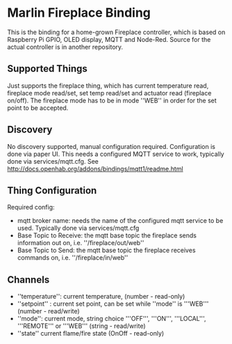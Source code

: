 # Marlin Fireplace Binding

This is the binding for a home-grown Fireplace controller, which is based on Raspberry Pi GPIO, OLED display, MQTT and Node-Red. Source for the actual controller is in another repository.

## Supported Things

Just supports the fireplace thing, which has current temperature read, fireplace mode read/set, set temp read/set and actuator read (fireplace on/off). The fireplace mode has to be in mode ''WEB'' in order for the set point to be accepted.

## Discovery
No discovery supported, manual configuration required. Configuration is done via paper UI. This needs a configured MQTT service to work, typically done via services/mqtt.cfg. See http://docs.openhab.org/addons/bindings/mqtt1/readme.html

## Thing Configuration

Required config:
* mqtt broker name: needs the name of the configured mqtt service to be used. Typically done via services/mqtt.cfg
* Base Topic to Receive: the mqtt base topic the fireplace sends information out on, i.e. ''/fireplace/out/web''
* Base Topic to Send: the mqtt base topic the fireplace receives commands on, i.e. ''/fireplace/in/web''

## Channels
* ''temperature'': current temperature, (number - read-only)
* ''setpoint'' : current set point, can be set while ''mode'' is '''WEB''' (number - read/write)
* ''mode'': current mode, string choice '''OFF''', '''ON''', '''LOCAL''', '''REMOTE''' or '''WEB''' (string - read/write)
* ''state'' current flame/fire state (OnOff - read-only)
